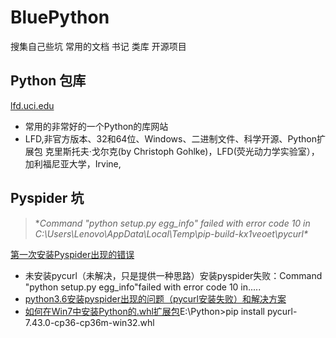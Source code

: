 # BluePython
搜集自己些坑  常用的文档 书记  类库 开源项目

## Python  包库
[lfd.uci.edu](http://www.lfd.uci.edu/~gohlke/pythonlibs/#pycurl)
- 常用的非常好的一个Python的库网站
- LFD,非官方版本、32和64位、Windows、二进制文件、科学开源、Python扩展包
克里斯托夫·戈尔克(by Christoph Gohlke)，LFD(荧光动力学实验室），加利福尼亚大学，Irvine,




## Pyspider 坑

> **Command "python setup.py egg_info" failed with error code 10 in C:\Users\Lenovo\AppData\Local\Temp\pip-build-kx1veoet\pycurl\**

[第一次安装Pyspider出现的错误](http://blog.csdn.net/qijingpei/article/details/68958040)
* 未安装pycurl（未解决，只是提供一种思路）安装pyspider失败：Command "python setup.py egg_info"failed with error code 10 in.....
* [python3.6安装pyspider出现的问题（pycurl安装失败）和解决方案](http://blog.csdn.net/sinat_33487968/article/details/69421147)
* [如何在Win7中安装Python的.whl扩展包](http://jingyan.baidu.com/article/19020a0a1f9774529d2842b7.html)E:\Python>pip install pycurl-7.43.0-cp36-cp36m-win32.whl
